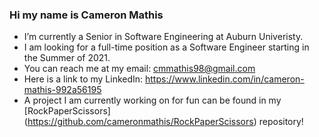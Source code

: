 ### Hi my name is Cameron Mathis

- I’m currently a Senior in Software Engineering at Auburn Univeristy.
- I am looking for a full-time position as a Software Engineer starting in the Summer of 2021.
- You can reach me at my email: cmmathis98@gmail.com
- Here is a link to my LinkedIn: https://www.linkedin.com/in/cameron-mathis-992a56195
- A project I am currently working on for fun can be found in my [RockPaperScissors] (https://github.com/cameronmathis/RockPaperScissors) repository!

